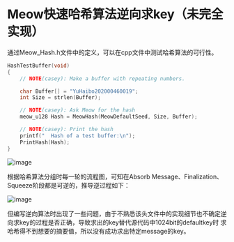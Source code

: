 # Meow快速哈希算法逆向求key（未完全实现）
  通过Meow_Hash.h文件中的定义，可以在cpp文件中测试哈希算法的可行性。

```c
HashTestBuffer(void)
{
    // NOTE(casey): Make a buffer with repeating numbers.

    char Buffer[] = "YuHaibo202000460019";
    int Size = strlen(Buffer);

    // NOTE(casey): Ask Meow for the hash
    meow_u128 Hash = MeowHash(MeowDefaultSeed, Size, Buffer);

    // NOTE(casey): Print the hash
    printf("  Hash of a test buffer:\n");
    PrintHash(Hash);
}
```

  ![image](https://github.com/HaiboYu02/img-storage/blob/main/pic18.png)
  
  根据哈希算法分组时每一轮的流程图，可知在Absorb Message、Finalization、Squeeze阶段都是可逆的，推导逆过程如下：
  
  ![image](https://github.com/HaiboYu02/img-storage/blob/main/pic19.jpg)

  但编写逆向算法时出现了一些问题，由于不熟悉该头文件中的实现细节也不确定逆向求key的过程是否正确，导致求出的key替代源代码中1024bit的defaultkey时  求哈希得不到想要的摘要值，所以没有成功求出特定message的key。
  
